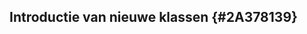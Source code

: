 ## Introductie van nieuwe klassen  {#2A378139}
<section data-include-format='markdown' data-include='135-dcatDataService.md'></section>
<section data-include-format='markdown' data-include='136-dcatDatasetSeries.md'></section>
